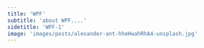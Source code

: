 ```yaml
---
title: 'WPF'
subtitle: 'about WPF....'
sidetitle: 'WPF-1'
image: 'images/posts/alexander-ant-hheHwahRhA4-unsplash.jpg'
---
```

